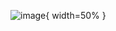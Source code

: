![image](https://github.com/unkn-source/Wandering_Bubble/assets/165537535/674efc5f-e5af-427c-a6a3-cd152c67afec){ width=50% }

